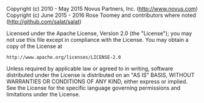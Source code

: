  Copyright (c) 2010 - May 2015 Novus Partners, Inc. (http://www.novus.com)
 Copyright (c) June 2015 - 2016 Rose Toomey and contributors where noted (http://github.com/salat/salat)

Licensed under the Apache License, Version 2.0 (the "License");
you may not use this file except in compliance with the License.
You may obtain a copy of the License at

    http://www.apache.org/licenses/LICENSE-2.0

Unless required by applicable law or agreed to in writing, software
distributed under the License is distributed on an "AS IS" BASIS,
WITHOUT WARRANTIES OR CONDITIONS OF ANY KIND, either express or implied.
See the License for the specific language governing permissions and
limitations under the License.

[novus]: https://www.novus.com/
[salat]: http://github.com/salat/salat

